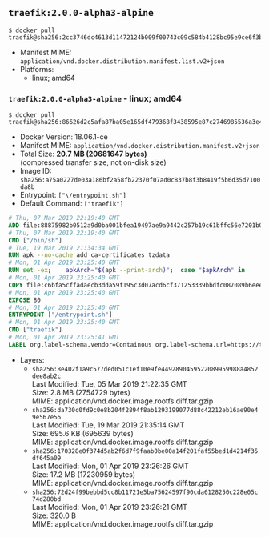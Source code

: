 ## `traefik:2.0.0-alpha3-alpine`

```console
$ docker pull traefik@sha256:2cc3746dc4613d11472124b009f00743c09c584b4128bc95e9ce6f3b26b4b0c8
```

-	Manifest MIME: `application/vnd.docker.distribution.manifest.list.v2+json`
-	Platforms:
	-	linux; amd64

### `traefik:2.0.0-alpha3-alpine` - linux; amd64

```console
$ docker pull traefik@sha256:86626d2c5afa87ba05e165df479368f3438595e87c2746985536a3e46020c251
```

-	Docker Version: 18.06.1-ce
-	Manifest MIME: `application/vnd.docker.distribution.manifest.v2+json`
-	Total Size: **20.7 MB (20681647 bytes)**  
	(compressed transfer size, not on-disk size)
-	Image ID: `sha256:a75a0227de03a186bf2a58fb22370f07ad0c837b8f3b8419f5b6d35d7100da8b`
-	Entrypoint: `["\/entrypoint.sh"]`
-	Default Command: `["traefik"]`

```dockerfile
# Thu, 07 Mar 2019 22:19:40 GMT
ADD file:88875982b0512a9d0ba001bfea19497ae9a9442c257b19c61bffc56e7201b0c3 in / 
# Thu, 07 Mar 2019 22:19:40 GMT
CMD ["/bin/sh"]
# Tue, 19 Mar 2019 21:34:34 GMT
RUN apk --no-cache add ca-certificates tzdata
# Mon, 01 Apr 2019 23:25:40 GMT
RUN set -ex; 	apkArch="$(apk --print-arch)"; 	case "$apkArch" in 		armhf) arch='armv6' ;; 		aarch64) arch='arm64' ;; 		x86_64) arch='amd64' ;; 		*) echo >&2 "error: unsupported architecture: $apkArch"; exit 1 ;; 	esac; 	wget --quiet -O /tmp/traefik.tar.gz "https://github.com/containous/traefik/releases/download/v2.0.0-alpha3/traefik_v2.0.0-alpha3_linux_$arch.tar.gz"; 	tar xzvf /tmp/traefik.tar.gz -C /usr/local/bin traefik; 	rm -f /tmp/traefik.tar.gz; 	chmod +x /usr/local/bin/traefik
# Mon, 01 Apr 2019 23:25:40 GMT
COPY file:c6bfa5cffadaecb3dda59f195c3d07acd6cf371253339bbdfc087089b6eee8b8 in / 
# Mon, 01 Apr 2019 23:25:40 GMT
EXPOSE 80
# Mon, 01 Apr 2019 23:25:40 GMT
ENTRYPOINT ["/entrypoint.sh"]
# Mon, 01 Apr 2019 23:25:40 GMT
CMD ["traefik"]
# Mon, 01 Apr 2019 23:25:41 GMT
LABEL org.label-schema.vendor=Containous org.label-schema.url=https://traefik.io org.label-schema.name=Traefik org.label-schema.description=A modern reverse-proxy org.label-schema.version=v2.0.0-alpha3 org.label-schema.docker.schema-version=1.0
```

-	Layers:
	-	`sha256:8e402f1a9c577ded051c1ef10e9fe4492890459522089959988a4852dee8ab2c`  
		Last Modified: Tue, 05 Mar 2019 21:22:35 GMT  
		Size: 2.8 MB (2754729 bytes)  
		MIME: application/vnd.docker.image.rootfs.diff.tar.gzip
	-	`sha256:da730c0fd9c0e8b204f2894f8ab1293199077d88c42212eb16ae90e49e567e56`  
		Last Modified: Tue, 19 Mar 2019 21:35:14 GMT  
		Size: 695.6 KB (695639 bytes)  
		MIME: application/vnd.docker.image.rootfs.diff.tar.gzip
	-	`sha256:170328e0f374d5ab2f6d7f9faab0be00a14f201faf55bed1d4214f35df645a09`  
		Last Modified: Mon, 01 Apr 2019 23:26:26 GMT  
		Size: 17.2 MB (17230959 bytes)  
		MIME: application/vnd.docker.image.rootfs.diff.tar.gzip
	-	`sha256:72d24f99bebbd5cc8b11721e5ba75624597f90cda6128250c228e05c74d280bd`  
		Last Modified: Mon, 01 Apr 2019 23:26:21 GMT  
		Size: 320.0 B  
		MIME: application/vnd.docker.image.rootfs.diff.tar.gzip
